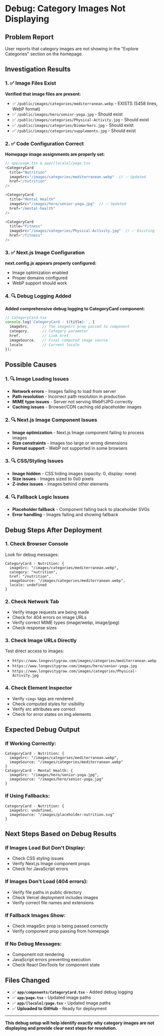 # Debug: Category Images Not Displaying

## Problem Report
User reports that category images are not showing in the "Explore Categories" section on the homepage.

## Investigation Results

### 1. ✅ Image Files Exist
**Verified that image files are present:**
- ✅ `/public/images/categories/mediterranean.webp` - EXISTS (5458 lines, WebP format)
- ✅ `/public/images/hero/senior-yoga.jpg` - Should exist
- ✅ `/public/images/categories/Physical-Activity.jpg` - Should exist
- ✅ `/public/images/categories/Biomarkers.jpg` - Should exist
- ✅ `/public/images/categories/supplements.jpg` - Should exist

### 2. ✅ Code Configuration Correct
**Homepage image assignments are properly set:**
```javascript
// app/page.tsx & app/[locale]/page.tsx
<CategoryCard
  title="Nutrition"
  imageSrc="/images/categories/mediterranean.webp"  // ✅ Updated
  href="/nutrition"
/>

<CategoryCard
  title="Mental Health"
  imageSrc="/images/hero/senior-yoga.jpg"  // ✅ Updated
  href="/mental-health"
/>

<CategoryCard
  title="Fitness"
  imageSrc="/images/categories/Physical-Activity.jpg"  // ✅ Existing
  href="/fitness"
/>
```

### 3. ✅ Next.js Image Configuration
**next.config.js appears properly configured:**
- Image optimization enabled
- Proper domains configured
- WebP support should work

### 4. 🔍 Debug Logging Added
**Added comprehensive debug logging to CategoryCard component:**
```javascript
// CategoryCard.tsx
console.log(`CategoryCard - ${title}:`, {
  imageSrc,      // The imageSrc prop passed to component
  category,      // Category parameter
  href,          // Link href
  imageSource,   // Final computed image source
  locale         // Current locale
});
```

## Possible Causes

### 1. 🔍 Image Loading Issues
- **Network errors** - Images failing to load from server
- **Path resolution** - Incorrect path resolution in production
- **MIME type issues** - Server not serving WebP/JPG correctly
- **Caching issues** - Browser/CDN caching old placeholder images

### 2. 🔍 Next.js Image Component Issues
- **Image optimization** - Next.js Image component failing to process images
- **Size constraints** - Images too large or wrong dimensions
- **Format support** - WebP not supported in some browsers

### 3. 🔍 CSS/Styling Issues
- **Image hidden** - CSS hiding images (opacity: 0, display: none)
- **Size issues** - Images sized to 0x0 pixels
- **Z-index issues** - Images behind other elements

### 4. 🔍 Fallback Logic Issues
- **Placeholder fallback** - Component falling back to placeholder SVGs
- **Error handling** - Images failing and showing fallback

## Debug Steps After Deployment

### 1. Check Browser Console
Look for debug messages:
```
CategoryCard - Nutrition: {
  imageSrc: "/images/categories/mediterranean.webp",
  category: "nutrition", 
  href: "/nutrition",
  imageSource: "/images/categories/mediterranean.webp",
  locale: undefined
}
```

### 2. Check Network Tab
- Verify image requests are being made
- Check for 404 errors on image URLs
- Verify correct MIME types (image/webp, image/jpeg)
- Check response sizes

### 3. Check Image URLs Directly
Test direct access to images:
- `https://www.longevitygrow.com/images/categories/mediterranean.webp`
- `https://www.longevitygrow.com/images/hero/senior-yoga.jpg`
- `https://www.longevitygrow.com/images/categories/Physical-Activity.jpg`

### 4. Check Element Inspector
- Verify `<img>` tags are rendered
- Check computed styles for visibility
- Verify src attributes are correct
- Check for error states on img elements

## Expected Debug Output

### If Working Correctly:
```
CategoryCard - Nutrition: {
  imageSrc: "/images/categories/mediterranean.webp",
  imageSource: "/images/categories/mediterranean.webp"
}
CategoryCard - Mental Health: {
  imageSrc: "/images/hero/senior-yoga.jpg", 
  imageSource: "/images/hero/senior-yoga.jpg"
}
```

### If Using Fallbacks:
```
CategoryCard - Nutrition: {
  imageSrc: undefined,
  imageSource: "/images/placeholder-nutrition.svg"
}
```

## Next Steps Based on Debug Results

### If Images Load But Don't Display:
- Check CSS styling issues
- Verify Next.js Image component props
- Check for JavaScript errors

### If Images Don't Load (404 errors):
- Verify file paths in public directory
- Check Vercel deployment includes images
- Verify correct file names and extensions

### If Fallback Images Show:
- Check imageSrc prop is being passed correctly
- Verify component prop passing from homepage

### If No Debug Messages:
- Component not rendering
- JavaScript errors preventing execution
- Check React DevTools for component state

## Files Changed
- ✅ **`app/components/CategoryCard.tsx`** - Added debug logging
- ✅ **`app/page.tsx`** - Updated image paths
- ✅ **`app/[locale]/page.tsx`** - Updated image paths
- ✅ **Uploaded to GitHub** - Ready for deployment

---

**This debug setup will help identify exactly why category images are not displaying and provide clear next steps for resolution.**
